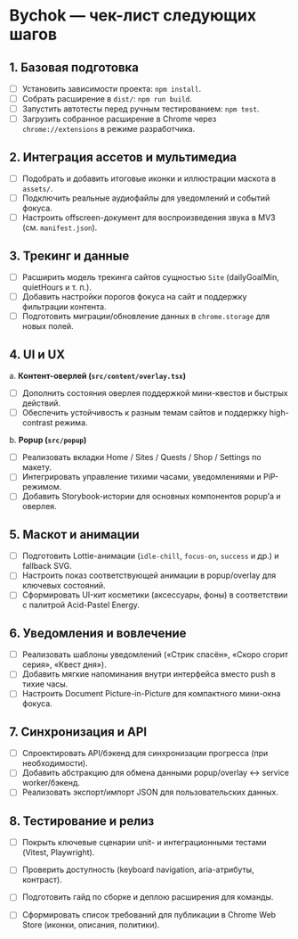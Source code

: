 # Bychok — чек-лист следующих шагов

## 1. Базовая подготовка
- [ ] Установить зависимости проекта: `npm install`.
- [ ] Собрать расширение в `dist/`: `npm run build`.
- [ ] Запустить автотесты перед ручным тестированием: `npm test`.
- [ ] Загрузить собранное расширение в Chrome через `chrome://extensions` в режиме разработчика.

## 2. Интеграция ассетов и мультимедиа
- [ ] Подобрать и добавить итоговые иконки и иллюстрации маскота в `assets/`.
- [ ] Подключить реальные аудиофайлы для уведомлений и событий фокуса.
- [ ] Настроить offscreen-документ для воспроизведения звука в MV3 (см. `manifest.json`).

## 3. Трекинг и данные
- [ ] Расширить модель трекинга сайтов сущностью `Site` (dailyGoalMin, quietHours и т. п.).
- [ ] Добавить настройки порогов фокуса на сайт и поддержку фильтрации контента.
- [ ] Подготовить миграции/обновление данных в `chrome.storage` для новых полей.

## 4. UI и UX
a. **Контент-оверлей (`src/content/overlay.tsx`)**
- [ ] Дополнить состояния оверлея поддержкой мини-квестов и быстрых действий.
- [ ] Обеспечить устойчивость к разным темам сайтов и поддержку high-contrast режима.

b. **Popup (`src/popup`)**
- [ ] Реализовать вкладки Home / Sites / Quests / Shop / Settings по макету.
- [ ] Интегрировать управление тихими часами, уведомлениями и PiP-режимом.
- [ ] Добавить Storybook-истории для основных компонентов popup’а и оверлея.

## 5. Маскот и анимации
- [ ] Подготовить Lottie-анимации (`idle-chill`, `focus-on`, `success` и др.) и fallback SVG.
- [ ] Настроить показ соответствующей анимации в popup/overlay для ключевых состояний.
- [ ] Сформировать UI-кит косметики (аксессуары, фоны) в соответствии с палитрой Acid-Pastel Energy.

## 6. Уведомления и вовлечение
- [ ] Реализовать шаблоны уведомлений («Стрик спасён», «Скоро сгорит серия», «Квест дня»).
- [ ] Добавить мягкие напоминания внутри интерфейса вместо push в тихие часы.
- [ ] Настроить Document Picture-in-Picture для компактного мини-окна фокуса.

## 7. Синхронизация и API
- [ ] Спроектировать API/бэкенд для синхронизации прогресса (при необходимости).
- [ ] Добавить абстракцию для обмена данными popup/overlay ↔ service worker/бэкенд.
- [ ] Реализовать экспорт/импорт JSON для пользовательских данных.

## 8. Тестирование и релиз
- [ ] Покрыть ключевые сценарии unit- и интеграционными тестами (Vitest, Playwright).
- [ ] Проверить доступность (keyboard navigation, aria-атрибуты, контраст).
- [ ] Подготовить гайд по сборке и деплою расширения для команды.
- [ ] Сформировать список требований для публикации в Chrome Web Store (иконки, описания, политики).

